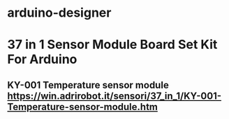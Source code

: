 # arduino-designer

# 37 in 1 Sensor Module Board Set Kit For Arduino
## KY-001 Temperature sensor module https://win.adrirobot.it/sensori/37_in_1/KY-001-Temperature-sensor-module.htm

